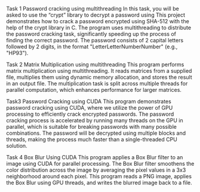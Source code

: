 Task 1
Password cracking using multithreading 
In this task, you will be asked to use the “crypt” library to decrypt a password using This project demonstrates how to crack a password encrypted using SHA-512 with the help of the crypt library in C. The program uses multithreading to distribute the password cracking task, significantly speeding up the process of finding the correct password. The password consists of 2 capital letters followed by 2 digits, in the format "LetterLetterNumberNumber" (e.g., "HP93").



Task 2
Matrix Multiplication using multithreading
This program performs matrix multiplication using multithreading. It reads matrices from a supplied file, multiplies them using dynamic memory allocation, and stores the result in an output file. The multiplication task is split across multiple threads for parallel computation, which enhances performance for larger matrices.

Task3
Password Cracking using CUDA
This program demonstrates password cracking using CUDA, where we utilize the power of GPU processing to efficiently crack encrypted passwords. The password cracking process is accelerated by running many threads on the GPU in parallel, which is suitable for breaking passwords with many possible combinations. The password will be decrypted using multiple blocks and threads, making the process much faster than a single-threaded CPU solution.

Task 4
Box Blur Using CUDA
This program applies a Box Blur filter to an image using CUDA for parallel processing. The Box Blur filter smoothens the color distribution across the image by averaging the pixel values in a 3x3 neighborhood around each pixel. This program reads a PNG image, applies the Box Blur using GPU threads, and writes the blurred image back to a file.
